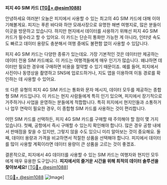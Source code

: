 **피지 4G SIM 카드 [[TG💪+ @esim1088](https://t.me/s/esim1088)]**

안녕하세요 여러분! 오늘은 피지에서 사용할 수 있는 최고의 4G SIM 카드에 대해 이야기해볼게요. 피지는 푸른 바다와 하얀 모래사장으로 유명한 해변 여행지로, 많은 분들이 이곳을 방문하고 있습니다. 하지만 현지에서 데이터를 사용하기 위해선 피지 4G SIM 카드가 필수라고 할 수 있어요. 이 카드는 단순히 통화만 가능한 게 아니라, 인터넷 속도도 빠르고 데이터 용량도 충분해서 여행 중에도 불편함 없이 사용할 수 있답니다.

피지 4G SIM 카드는 다양한 종류가 있는데요. 가장 기본적인 것은 데이터만 제공하는 데이터 전용 SIM 카드예요. 이 카드는 여행객들에게 매우 인기가 많습니다. 왜냐하면 데이터만 필요한 경우에 구매하면 비용을 절약할 수 있기 때문이죠. 예를 들어, 피지에서 사진이나 동영상을 촬영하고 SNS에 업로드하거나, 지도 앱을 이용하여 이동 경로를 확인하는 데 사용할 수 있어요.

또 다른 유형의 피지 4G SIM 카드는 통화와 문자 메시지, 데이터 모두를 제공하는 종합형 SIM 카드입니다. 이 카드는 현지 사람들에게 특히 인기 있으며, 피지에서 장기적으로 거주하거나 사업을 운영하는 분들에게 적합합니다. 특히 피지에서 현지인들과 소통하거나 업무 연락이 필요한 경우, 이 종합형 SIM 카드를 사용하는 것이 편리합니다.

어떤 SIM 카드를 선택하든, 피지 4G SIM 카드를 구매할 때 주의해야 할 점이 몇 가지 있습니다. 첫째, 공항에서 즉시 구매할 수 있는지 확인해야 합니다. 많은 경우 공항 내에서 판매점을 찾을 수 있지만, 그렇지 않을 수도 있으니 미리 알아보는 것이 중요해요. 둘째, 데이터 용량과 가격을 비교하면서 적절한 상품을 선택해야 합니다. 피지에서 데이터를 많이 사용할 계획이라면 데이터 용량이 큰 상품을 고르는 것이 좋겠죠.

결론적으로, 피지에서 4G 데이터를 사용할 수 있는 SIM 카드는 여행자와 현지인 모두에게 매우 유용한 도구입니다. **피지에서의 즐거운 시간을 위해 최적의 데이터 솔루션을 찾아보세요!** [[TG💪+ @esim1088](https://t.me/s/esim1088)]

[[TG💪+ @esim1088](https://t.me/s/esim1088) ![Image](https://i.postimg.cc/Y0z9fWf4/image.png)]